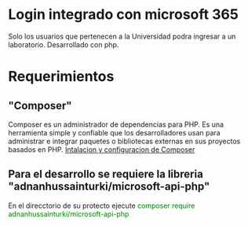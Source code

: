 # Login integrado con microsoft 365
Solo los usuarios que pertenecen a la Universidad podra ingresar a un laboratorio.
Desarrollado con php.
# Requerimientos
## "Composer"
Composer es un administrador de dependencias para PHP. Es una herramienta simple y confiable que los desarrolladores usan para administrar e integrar paquetes o bibliotecas externas en sus proyectos basados en PHP. 
[Intalacion y configuracion de Composer](https://www.hostinger.es/tutoriales/como-instalar-composer#:~:text=Composer%20es%20un%20administrador%20de,o%20aplicaciones%20web%20desde%20cero.)
## Para el desarrollo se requiere la libreria "adnanhussainturki/microsoft-api-php"
En el direcctorio de su protecto ejecute <font color="green">composer require adnanhussainturki/microsoft-api-php</font>
